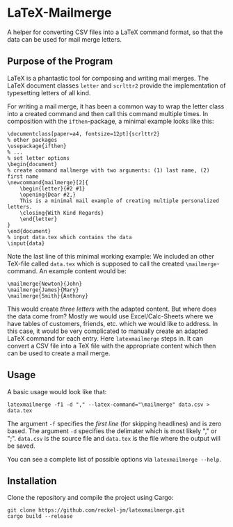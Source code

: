 # LaTeX-Mailmerge 

A helper for converting CSV files into a LaTeX command format, so that the data can be used for mail merge letters.

## Purpose of the Program

LaTeX is a phantastic tool for composing and writing mail merges. The LaTeX document classes `letter` and `scrlttr2` provide the implementation of typesetting letters of all kind.

For writing a mail merge, it has been a common way to wrap the letter class into a created command and then call this command multiple times. In composition with the `ifthen`-package, a minimal example looks like this:

```
\documentclass[paper=a4, fontsize=12pt]{scrlttr2}
% other packages
\usepackage{ifthen}
% ...
% set letter options
\begin{document}
% create command mallmerge with two arguments: (1) last name, (2) first name
\newcommand{mailmerge}[2]{
    \begin{letter}{#2 #1}
    \opening{Dear #2,}
    This is a minimal mail example of creating multiple personalized letters.
    \closing{With Kind Regards}
    \end{letter}
}
\end{document}
% input data.tex which contains the data
\input{data}
```

Note the last line of this minimal working example: We included an other TeX-file called `data.tex` which is supposed to call the created `\mailmerge`-command. An example content would be:

```
\mailmerge{Newton}{John}
\mailmerge{James}{Mary}
\mailmerge{Smith}{Anthony}
```

This would create *three letters* with the adapted content. But where does the data come from? Mostly we would use Excel/Calc-Sheets where we have tables of customers, friends, etc. which we would like to address. In this case, it would be very complicated to manually create an adapted LaTeX command for each entry. Here `latexmailmerge` steps in. It can convert a CSV file into a TeX file with the appropriate content which then can be used to create a mail merge.

## Usage

A basic usage would look like that:

```
latexmailmerge -f1 -d "," --latex-command="\mailmerge" data.csv > data.tex
```

The argument `-f` specifies the *first line* (for skipping headlines) and is zero based. The argument `-d` specifies the delimater which is most likely "," or ";". `data.csv` is the source file and `data.tex` is the file where the output will be saved.

You can see a complete list of possible options via `latexmailmerge --help`.

## Installation

Clone the repository and compile the project using Cargo:

```
git clone https://github.com/reckel-jm/latexmailmerge.git
cargo build --release
```